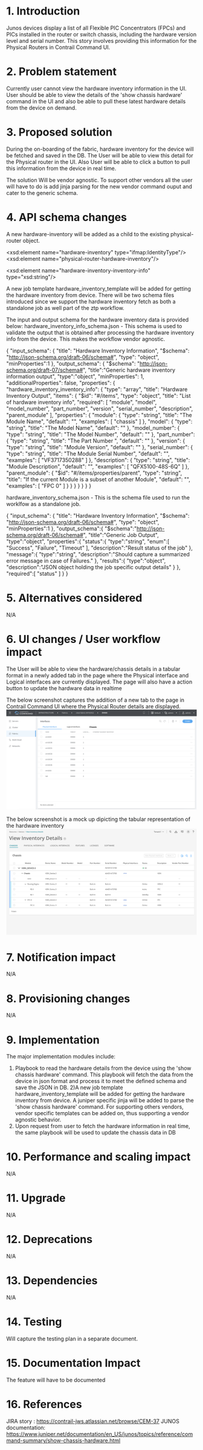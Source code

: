 # 1. Introduction
Junos devices display a list of all Flexible PIC Concentrators (FPCs) and 
PICs installed in the router or switch chassis, including the hardware version
level and serial number. This story involves providing this information for the 
Physical Routers in Contrail Command UI.

# 2. Problem statement
Currently user cannot view the hardware inventory information in the UI.
User should be able to view the details of the 'show chassis hardware' command
in the UI and also be able to pull these latest hardware details from the device
on demand.

# 3. Proposed solution
During the on-boarding of the fabric, hardware inventory for the device will
be fetched and saved in the DB. The User will be able to view this detail for 
the Physical router in the UI. Also User will be able to click a button to 
pull this information from the device in real time. 

The solution Will be vendor agnostic. To support other vendors all the user
will have to do is add jinja parsing  for the new vendor command ouput and 
cater to the generic schema.

# 4. API schema changes
A new hardware-inventory will be added as a child to the existing
 physical-router object.

<xsd:element name="hardware-inventory" type="ifmap:IdentityType"/>
<xsd:element name="physical-router-hardware-inventory"/>
<!--#IFMAP-SEMANTICS-IDL
          Link('physical-router-hardware-inventory',
          'physical-router', 'hardware-inventory', ['has'], 'optional', 'CRUD',
          'Hardware Inventory on a physical router.') -->
<xsd:element name="hardware-inventory-inventory-info" type="xsd:string"/>
<!--#IFMAP-SEMANTICS-IDL
          Property('hardware-inventory-inventory-info', 'hardware-inventory', 'optional', 'CRUD',
              'chassis inventory info of the physical router. Stored as json string. Will be used to render chassis hardware details in UI') -->

A new job template hardware_inventory_template will be added for getting the
hardware inventory from device.
There will be two schema files introduced since we support the hardware inventory fetch as both a standalone job as well part of the ztp workflow.

The input and output schema for the hardware inventory data is provided below:
hardware_inventory_info_schema.json - This schema is used to validate the output that is obtained after processing the hardware inventory info from the device. This makes the workflow vendor agnostic.

{
  "input_schema": {
    "title": "Hardware Inventory Information",
    "$schema": "http://json-schema.org/draft-06/schema#",
    "type": "object",
    "minProperties":1
  },
  "output_schema": {
	"$schema": "http://json-schema.org/draft-07/schema#",
    "title":"Generic hardware inventory information output",
    "type":"object",
    "minProperties": 1,
    "additionalProperties": false,
    "properties": {
      "hardware_inventory_inventory_info": {
        "type": "array",
        "title": "Hardware Inventory Output",
        "items": {
          "$id": "#/items",
          "type": "object",
          "title": "List of hardware inventory info",
          "required": [
            "module",
            "model",
            "model_number",
            "part_number",
            "version",
            "serial_number",
            "description",
            "parent_module"
          ],
          "properties": {
            "module": {
              "type": "string",
              "title": "The Module Name",
              "default": "",
              "examples": [
                "chassis"
              ]
            },
            "model": {
              "type": "string",
              "title": "The Model Name",
              "default": ""
            },
            "model_number": {
              "type": "string",
              "title": "The Model Number",
              "default": ""
            },
            "part_number": {
              "type": "string",
              "title": "The Part Number ",
              "default": ""
            },
            "version": {
              "type": "string",
              "title": "Module Version",
              "default": ""
            },
            "serial_number": {
              "type": "string",
              "title": "The Module Serial Number",
              "default": "",
              "examples": [
                "VF3717350288"
              ]
            },
            "description": {
              "type": "string",
              "title": "Module Description",
              "default": "",
              "examples": [
                "QFX5100-48S-6Q"
              ]
            },
            "parent_module": {
              "$id": "#/items/properties/parent",
              "type": "string",
              "title": "If the current Module is a subset of another Module",
              "default": "",
              "examples": [
                "FPC 0"
              ]
            }
          }
        }
      }
     }
   }
}

hardware_inventory_schema.json - This is the schema file used to run the worklfow as a standalone job.

{
  "input_schema": {
    "title": "Hardware Inventory Information",
    "$schema": "http://json-schema.org/draft-06/schema#",
    "type": "object",
    "minProperties":1
  },
  "output_schema":{
      "$schema":"http://json-schema.org/draft-06/schema#",
      "title":"Generic Job Output",
      "type":"object",
      "properties":{
         "status":{
            "type":"string",
            "enum":[
               "Success",
               "Failure",
               "Timeout"
            ],
            "description":"Result status of the job"
         },
         "message":{
            "type":"string",
            "description":"Should capture a summarized error message in case of Failures."
         },
         "results":{
            "type":"object",
            "description":"JSON object holding the job specific output details"
         }
      },
      "required":[
         "status"
      ]
   }
}

# 5. Alternatives considered
N/A

# 6. UI changes / User workflow impact
The User will be able to view the hardware/chassis details in a tabular format
in a newly added tab in the page where the Physical interface and Logical
interfaces are currently displayed. The page will also have a action button 
to update the hardware data in realtime

The below screenshot captures the addition of a new tab to the page in Contrail
Command UI where the Physical Router details are displayed.
![Hardware_inventory_tab](images/hardware_inventory_tab_option.png)

The below screenshot is a mock up dipicting the tabular representation of the
hardware inventory
![Hardware_inventory_details](images/hardware_inventory.png)

# 7. Notification impact
N/A

# 8. Provisioning changes
N/A

# 9. Implementation
The major implementation modules include:
1) Playbook to read the hardware details from the device using the 
'show chassis hardware' command. This playbook will fetch the data from the 
device in json format and process it to meet the defined schema and 
save the JSON in DB.
2)A new job template hardware_inventory_template will be added for getting the
hardware inventory from device. A juniper specific jinja  will be added to
parse the 'show chassis hardware' command. For supporting others vendors,
vendor specific templates can be added on, thus supporting a vendor agnostic
behavior.
3) Upon request from user to fetch the hardware information in real time,
the same playbook will be used to update the chassis data in DB


# 10. Performance and scaling impact
N/A

# 11. Upgrade
N/A

# 12. Deprecations
N/A

# 13. Dependencies
N/A

# 14. Testing
Will capture the testing plan in a separate document.

# 15. Documentation Impact
The feature will have to be documented

# 16. References
JIRA story : https://contrail-jws.atlassian.net/browse/CEM-37
JUNOS documentation: https://www.juniper.net/documentation/en_US/junos/topics/reference/command-summary/show-chassis-hardware.html
